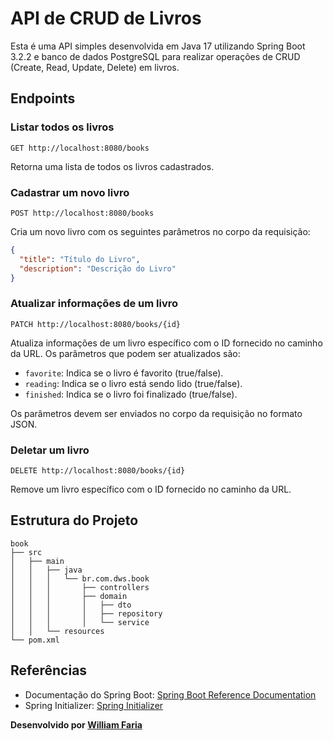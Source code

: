 # API de CRUD de Livros

Esta é uma API simples desenvolvida em Java 17 utilizando Spring Boot 3.2.2 e banco de dados PostgreSQL para realizar operações de CRUD (Create, Read, Update, Delete) em livros.

## Endpoints

### Listar todos os livros

```
GET http://localhost:8080/books
```

Retorna uma lista de todos os livros cadastrados.

### Cadastrar um novo livro

```
POST http://localhost:8080/books
```

Cria um novo livro com os seguintes parâmetros no corpo da requisição:

```json
{
  "title": "Título do Livro",
  "description": "Descrição do Livro"
}
```

### Atualizar informações de um livro

```
PATCH http://localhost:8080/books/{id}
```

Atualiza informações de um livro específico com o ID fornecido no caminho da URL. Os parâmetros que podem ser atualizados são:

- `favorite`: Indica se o livro é favorito (true/false).
- `reading`: Indica se o livro está sendo lido (true/false).
- `finished`: Indica se o livro foi finalizado (true/false).

Os parâmetros devem ser enviados no corpo da requisição no formato JSON.

### Deletar um livro

```
DELETE http://localhost:8080/books/{id}
```

Remove um livro específico com o ID fornecido no caminho da URL.

## Estrutura do Projeto

```
book
├── src
│   ├── main
│   │   ├── java
│   │   │   └── br.com.dws.book
│   │   │       ├── controllers
│   │   │       ├── domain
│   │   │       │   ├── dto
│   │   │       │   ├── repository
│   │   │       │   └── service
│   │   └── resources
└── pom.xml
```

## Referências

- Documentação do Spring Boot: [Spring Boot Reference Documentation](https://docs.spring.io/spring-boot/docs/3.2.2/reference/html/index.html)
- Spring Initializer: [Spring Initializer](https://start.spring.io/)

**Desenvolvido por [William Faria](https://github.com/wmfariadev)**
